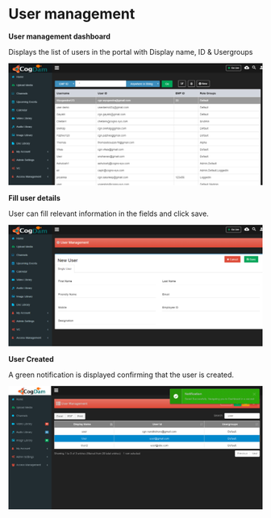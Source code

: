 # User management

**User management dashboard**

Displays the list of users in the portal with Display name, ID & Usergroups

![](../../.gitbook/assets/image%20%2853%29.png)

**Fill user details**

User can fill relevant information in the fields and click save.

![](../../.gitbook/assets/image%20%2811%29.png)

**User Created**

A green notification is displayed confirming that the user is created.

![](../../.gitbook/assets/image%20%2852%29.png)

